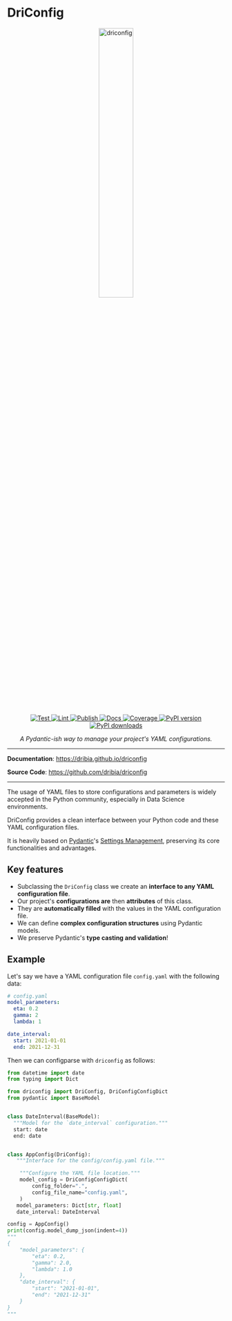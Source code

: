 # DriConfig

<p style="text-align: center; padding-bottom: 1rem;">
    <a href="https://dribia.github.io/driconfig">
        <img
            src="https://dribia.github.io/driconfig/img/logo_dribia_blau_cropped.png"
            alt="driconfig"
            style="display: block; margin-left: auto; margin-right: auto; width: 40%;"
        >
    </a>
</p>

<p style="text-align: center">
<a href="https://github.com/dribia/driconfig/actions?query=workflow%3ATest" target="_blank">
    <img src="https://github.com/dribia/driconfig/workflows/Test/badge.svg" alt="Test">
</a>
<a href="https://github.com/dribia/driconfig/actions?query=workflow%3ALint" target="_blank">
    <img src="https://github.com/dribia/driconfig/workflows/Lint/badge.svg" alt="Lint">
</a>
<a href="https://github.com/dribia/driconfig/actions?query=workflow%3APublish" target="_blank">
    <img src="https://github.com/dribia/driconfig/workflows/Publish/badge.svg" alt="Publish">
</a>
<a href="https://github.com/dribia/driconfig/actions?query=workflow%3ADocs" target="_blank">
    <img src="https://github.com/dribia/driconfig/workflows/Docs/badge.svg" alt="Docs">
</a>
<a href="https://codecov.io/gh/dribia/driconfig" target="_blank">
    <img src="https://img.shields.io/codecov/c/github/dribia/driconfig?color=%2334D058" alt="Coverage">
</a>
<a href="https://pypi.org/project/driconfig" target="_blank">
    <img src="https://img.shields.io/pypi/v/driconfig?color=%2334D058&label=pypi%20package" alt="PyPI version">
</a>
<a href="https://pypistats.org/packages/driconfig" target="_blank">
    <img src="https://img.shields.io/pypi/dm/driconfig?color=%2334D058" alt="PyPI downloads">
</a>
</p>

<p style="text-align: center;">
    <em>A Pydantic-ish way to manage your project's YAML configurations.</em>
</p>

---

**Documentation**: <a href="https://dribia.github.io/driconfig" target="_blank">https://dribia.github.io/driconfig</a>

**Source Code**: <a href="https://github.com/dribia/driconfig" target="_blank">https://github.com/dribia/driconfig</a>

---

The usage of YAML files to store configurations and parameters is widely accepted in the Python
community, especially in Data Science environments.

DriConfig provides a clean interface between your Python code and these YAML configuration files.

It is heavily based on [Pydantic](https://pydantic-docs.helpmanual.io)'s [Settings Management](https://pydantic-docs.helpmanual.io/usage/settings/),
preserving its core functionalities and advantages.

## Key features

* Subclassing the `DriConfig` class we create an **interface to any YAML configuration file**.
* Our project's **configurations are** then **attributes** of this class.
* They are **automatically filled** with the values in the YAML configuration file.
* We can define **complex configuration structures** using Pydantic models.
* We preserve Pydantic's **type casting and validation**!

## Example
Let's say we have a YAML configuration file `config.yaml` with the following data:
```yaml
# config.yaml
model_parameters:
  eta: 0.2
  gamma: 2
  lambda: 1

date_interval:
  start: 2021-01-01
  end: 2021-12-31
```
Then we can configparse with `driconfig` as follows:
```python
from datetime import date
from typing import Dict

from driconfig import DriConfig, DriConfigConfigDict
from pydantic import BaseModel


class DateInterval(BaseModel):
  """Model for the `date_interval` configuration."""
  start: date
  end: date


class AppConfig(DriConfig):
   """Interface for the config/config.yaml file."""

    """Configure the YAML file location."""
    model_config = DriConfigConfigDict(
        config_folder=".",
        config_file_name="config.yaml",
    )
   model_parameters: Dict[str, float]
   date_interval: DateInterval

config = AppConfig()
print(config.model_dump_json(indent=4))
"""
{
    "model_parameters": {
        "eta": 0.2,
        "gamma": 2.0,
        "lambda": 1.0
    },
    "date_interval": {
        "start": "2021-01-01",
        "end": "2021-12-31"
    }
}
"""
```
